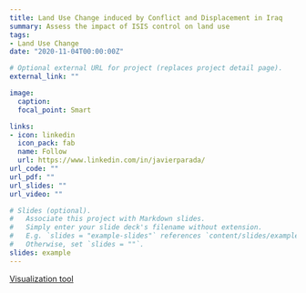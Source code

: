 ```yaml
---
title: Land Use Change induced by Conflict and Displacement in Iraq
summary: Assess the impact of ISIS control on land use
tags:
- Land Use Change
date: "2020-11-04T00:00:00Z"

# Optional external URL for project (replaces project detail page).
external_link: ""

image:
  caption: 
  focal_point: Smart

links:
- icon: linkedin
  icon_pack: fab
  name: Follow
  url: https://www.linkedin.com/in/javierparada/
url_code: ""
url_pdf: ""
url_slides: ""
url_video: ""

# Slides (optional).
#   Associate this project with Markdown slides.
#   Simply enter your slide deck's filename without extension.
#   E.g. `slides = "example-slides"` references `content/slides/example-slides.md`.
#   Otherwise, set `slides = ""`.
slides: example
---
```


[Visualization tool](https://javierparada.github.io/)

